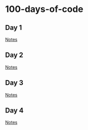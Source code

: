 # 100-days-of-code
## Day 1
[Notes](day-1/day1.md)
## Day 2
[Notes](day-2/day2.md)
## Day 3
[Notes](day-3/day3.md)
## Day 4
[Notes](day-4/day4.md)
